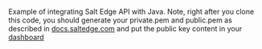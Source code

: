 Example of integrating Salt Edge API with Java.
Note, right after you clone this code, you should generate your private.pem and public.pem as described in [docs.saltedge.com](https://docs.saltedge.com/guides/signature/) and put the public key content in your [dashboard](https://www.saltedge.com/keys_and_secrets)
